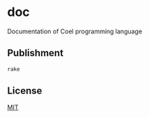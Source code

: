 # doc

Documentation of Coel programming language

## Publishment

```sh
rake
```

## License

[MIT](LICENSE)
